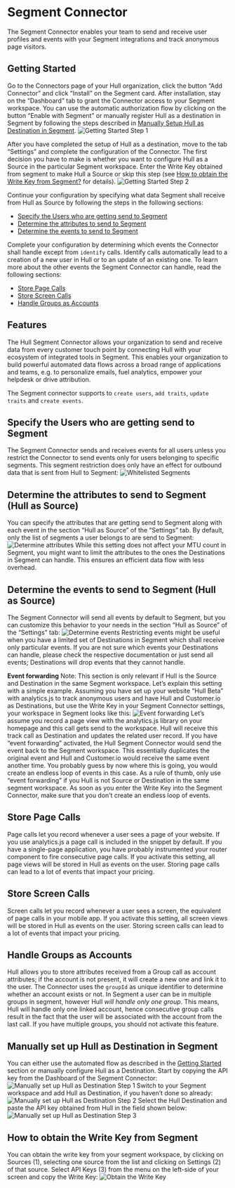 # Segment Connector

The Segment Connector enables your team to send and receive user profiles and events with your Segment integrations and track anonymous page visitors.

## Getting Started

Go to the Connectors page of your Hull organization, click the button “Add Connector” and click “Install” on the Segment card. After installation, stay on the “Dashboard” tab to grant the Connector access to your Segment workspace. You can use the automatic authorization flow by clicking on the button “Enable with Segment” or manually register Hull as a destination in Segment by following the steps described in [Manually Setup Hull as Destination in Segment](#Manually-Setup-Hull-as-Destination-in-Segment).
![Getting Started Step 1](./docs/gettingstarted01.png)

After you have completed the setup of Hull as a destination, move to the tab “Settings” and complete the configuration of the Connector.
The first decision you have to make is whether you want to configure Hull as a Source in the particular Segment workspace. Enter the Write Key obtained from segment to make Hull a Source or skip this step (see [How to obtain the Write Key from Segment?](#How-to-obtain-the-Write-Key-from-Segment) for details).
![Getting Started Step 2](./docs/gettingstarted02.png)

Continue your configuration by specifying what data Segment shall receive from Hull as Source by following the steps in the following sections:

- [Specify the Users who are getting send to Segment](#Specify-the-Users-who-are-getting-send-to-Segment)
- [Determine the attributes to send to Segment](#Determine-the-attributes-to-send-to-Segment-%28Hull-as-Source%29)
- [Determine the events to send to Segment](#Determine-the-events-to-send-to-Segment-%28Hull-as-Source%29)

Complete your configuration by determining which events the Connector shall handle except from `identify` calls. Identify calls automatically lead to a creation of a new user in Hull or to an update of an existing one. To learn more about the other events the Segment Connector can handle, read the following sections:

- [Store Page Calls](#Store-Page-Calls)
- [Store Screen Calls](#Store-Screen-Calls)
- [Handle Groups as Accounts](#Handle-Groups-as-Accounts)

## Features

The Hull Segment Connector allows your organization to send and receive data from every customer touch point by connecting Hull with your ecosystem of integrated tools in Segment. This enables your organization to build powerful automated data flows across a broad range of applications and teams, e.g. to personalize emails, fuel analytics, empower your helpdesk or drive attribution.

The Segment connector supports to `create users`, `add traits`, `update traits` and `create events`.

## Specify the Users who are getting send to Segment

The Segment Connector sends and receives events for all users unless you restrict the Connector to send events only for users belonging to specific segments. This segment restriction does only have an effect for outbound data that is sent from Hull to Segment:
![Whitelisted Segments](./docs/hullassource01.png)

## Determine the attributes to send to Segment (Hull as Source)

You can specify the attributes that are getting send to Segment along with each event in the section “Hull as Source” of the “Settings” tab. By default, only the list of segments a user belongs to are send to Segment:
![Determine attributes](./docs/hullassource02.png)
While this setting does not affect your MTU count in Segment, you might want to limit the attributes to the ones the Destinations in Segment can handle. This ensures an efficient data flow with less overhead.

## Determine the events to send to Segment (Hull as Source)

The Segment Connector will send all events by default to Segment, but you can customize this behavior to your needs in the section “Hull as Source” of the “Settings” tab:
![Determine events](./docs/hullassource03.png)
Restricting events might be useful when you have a limited set of Destinations in Segment which shall receive only particular events. If you are not sure which events your Destinations can handle, please check the respective documentation or just send all events; Destinations will drop events that they cannot handle.

**Event forwarding**
Note: This section is only relevant if Hull is the Source and Destination in the same Segment workspace.
Let’s explain this setting with a simple example. Assuming you have set up your website “Hull Beta” with analytics.js to track anonymous users and have Hull and Customer.io as Destinations, but use the Write Key in your Segment Connector settings, your workspace in Segment looks like this:
![Event forwarding](./docs/hullassource04.png)
Let’s assume you record a page view with the analytics.js library on your homepage and this call gets send to the workspace. Hull will receive this track call as Destination and updates the related user record. If you have “event forwarding” activated, the Hull Segment Connector would send the event back to the Segment workspace. This essentially duplicates the original event and Hull and Customer.io would receive the same event another time. You probably guess by now where this is going, you would create an endless loop of events in this case.
As a rule of thumb, only use “event forwarding” if you Hull is not Source or Destination in the same segment workspace. As soon as you enter the Write Key into the Segment Connector, make sure that you don’t create an endless loop of events.

## Store Page Calls

Page calls let you record whenever a user sees a page of your website. If you use analytics.js a page call is included in the snippet by default. If you have a single-page application, you have probably instrumented your router component to fire consecutive page calls. If you activate this setting, all page views will be stored in Hull as events on the user.
Storing page calls can lead to a lot of events that impact your pricing.

## Store Screen Calls

Screen calls let you record whenever a user sees a screen, the equivalent of page calls in your mobile app. If you activate this setting, all screen views will be stored in Hull as events on the user.
Storing screen calls can lead to a lot of events that impact your pricing.

## Handle Groups as Accounts

Hull allows you to store attributes received from a Group call as account attributes; if the account is not present, it will create a new one and link it to the user. The Connector uses the `groupId` as unique identifier to determine whether an account exists or not.
In Segment a user can be in multiple groups in segment, however Hull *will handle only one group*. This means, Hull will handle only one linked account, hence consecutive group calls result in the fact that the user will be associated with the account from the last call. If you have multiple groups, you should not activate this feature.

## Manually set up Hull as Destination in Segment

You can either use the automated flow as described in the [Getting Started](#Getting-Started) section or manually configure Hull as a Destination. Start by copying the API key from the Dashboard of the Segment Connector:
![Manually set up Hull as Destination Step 1](./docs/gettingstarted01.png)
Switch to your Segment workspace and add Hull as Destination, if you haven’t done so already:
![Manually set up Hull as Destination Step 2](./docs/manualdestination01.png)
Select the Hull Destination and paste the API key obtained from Hull in the field shown below:
![Manually set up Hull as Destination Step 3](./docs/manualdestination02.png)

## How to obtain the Write Key from Segment

You can obtain the write key from your segment workspace, by clicking on Sources (1), selecting one source from the list and clicking on Settings (2) of that source. Select API Keys (3) from the menu on the left-side of your screen and copy the Write Key:
![Obtain the Write Key](./docs/writekey01.png)
